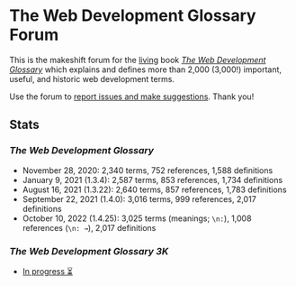 # The Web Development Glossary Forum

This is the makeshift forum for the [living](https://meiert.com/en/blog/living-websites-living-books/) book [_The Web Development Glossary_](https://meiert.com/en/blog/the-web-development-glossary/) which explains and defines more than 2,000 (3,000!) important, useful, and historic web development terms.

Use the forum to [report issues and make suggestions](https://github.com/j9t/web-development-glossary-forum/issues/new). Thank you!

## Stats

### _The Web Development Glossary_

* November 28, 2020: 2,340 terms, 752 references, 1,588 definitions
* January 9, 2021 (1.3.4): 2,587 terms, 853 references, 1,734 definitions
* August 16, 2021 (1.3.22): 2,640 terms, 857 references, 1,783 definitions
* September 22, 2021 (1.4.0): 3,016 terms, 999 references, 2,017 definitions
* October 10, 2022 (1.4.25): 3,025 terms (meanings; `\n:`), 1,008 references (`\n: →`), 2,017 definitions

### _The Web Development Glossary 3K_

* [In progress ⏳](https://leanpub.com/web-development-glossary-3k)